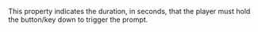 This property indicates the duration, in seconds, that the player must hold the button/key down to trigger the prompt.